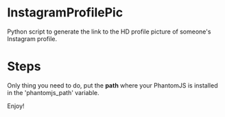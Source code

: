 # InstagramProfilePic
Python script to generate the link to the HD profile picture of someone's Instagram profile.

# Steps
Only thing you need to do, put the **path** where your PhantomJS is installed in the 'phantomjs_path' variable.

Enjoy!

